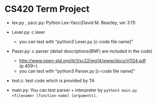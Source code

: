 # CS420 Term Project

* lex.py , yacc.py: Python Lex-Yacc(David M. Beazley, ver 3.11)  

* Lexer.py: c lexer
  * you can test with "python3 Lexer.py [c-code file name]"  

* Paser.py: c parser (detail descriptions(BNF) are included in the code)
  * http://www.open-std.org/jtc1/sc22/wg14/www/docs/n1124.pdf (p.409~)
  * you can test with "python3 Parser.py [c-code file name]"  

* test.c: test code which is provided by TA

* main.py: You can test parser + interpreter by `python3 main.py <filename> [function-name] [arguments]`.